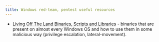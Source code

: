 ```yaml
---
title: Windows red-team, pentest useful resources
---
```


* [Living Off The Land Binaries, Scripts and Libraries](https://lolbas-project.github.io/#) - binaries that are present on almost every Windows OS and how to use them in some malicious way (privilege escalation, lateral-movement).
